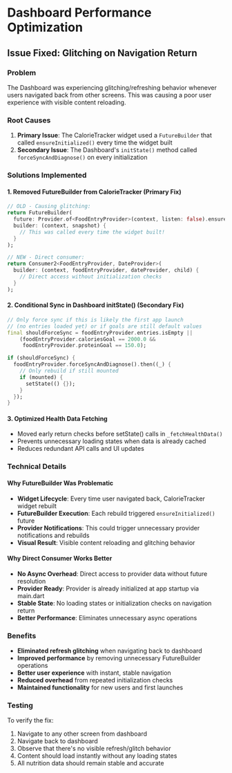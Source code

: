 # Dashboard Performance Optimization

## Issue Fixed: Glitching on Navigation Return

### Problem
The Dashboard was experiencing glitching/refreshing behavior whenever users navigated back from other screens. This was causing a poor user experience with visible content reloading.

### Root Causes
1. **Primary Issue**: The CalorieTracker widget used a `FutureBuilder` that called `ensureInitialized()` every time the widget built
2. **Secondary Issue**: The Dashboard's `initState()` method called `forceSyncAndDiagnose()` on every initialization

### Solutions Implemented

#### 1. Removed FutureBuilder from CalorieTracker (Primary Fix)
```dart
// OLD - Causing glitching:
return FutureBuilder(
  future: Provider.of<FoodEntryProvider>(context, listen: false).ensureInitialized(),
  builder: (context, snapshot) {
    // This was called every time the widget built!
  }
);

// NEW - Direct consumer:
return Consumer2<FoodEntryProvider, DateProvider>(
  builder: (context, foodEntryProvider, dateProvider, child) {
    // Direct access without initialization checks
  }
);
```

#### 2. Conditional Sync in Dashboard initState() (Secondary Fix)
```dart
// Only force sync if this is likely the first app launch
// (no entries loaded yet) or if goals are still default values
final shouldForceSync = foodEntryProvider.entries.isEmpty ||
    (foodEntryProvider.caloriesGoal == 2000.0 && 
     foodEntryProvider.proteinGoal == 150.0);

if (shouldForceSync) {
  foodEntryProvider.forceSyncAndDiagnose().then((_) {
    // Only rebuild if still mounted
    if (mounted) {
      setState(() {});
    }
  });
}
```

#### 3. Optimized Health Data Fetching
- Moved early return checks before setState() calls in `_fetchHealthData()`
- Prevents unnecessary loading states when data is already cached
- Reduces redundant API calls and UI updates

### Technical Details

#### Why FutureBuilder Was Problematic
- **Widget Lifecycle**: Every time user navigated back, CalorieTracker widget rebuilt
- **FutureBuilder Execution**: Each rebuild triggered `ensureInitialized()` future
- **Provider Notifications**: This could trigger unnecessary provider notifications and rebuilds
- **Visual Result**: Visible content reloading and glitching behavior

#### Why Direct Consumer Works Better
- **No Async Overhead**: Direct access to provider data without future resolution
- **Provider Ready**: Provider is already initialized at app startup via main.dart
- **Stable State**: No loading states or initialization checks on navigation return
- **Better Performance**: Eliminates unnecessary async operations

### Benefits
- **Eliminated refresh glitching** when navigating back to dashboard
- **Improved performance** by removing unnecessary FutureBuilder operations
- **Better user experience** with instant, stable navigation
- **Reduced overhead** from repeated initialization checks
- **Maintained functionality** for new users and first launches

### Testing
To verify the fix:
1. Navigate to any other screen from dashboard
2. Navigate back to dashboard
3. Observe that there's no visible refresh/glitch behavior
4. Content should load instantly without any loading states
5. All nutrition data should remain stable and accurate 